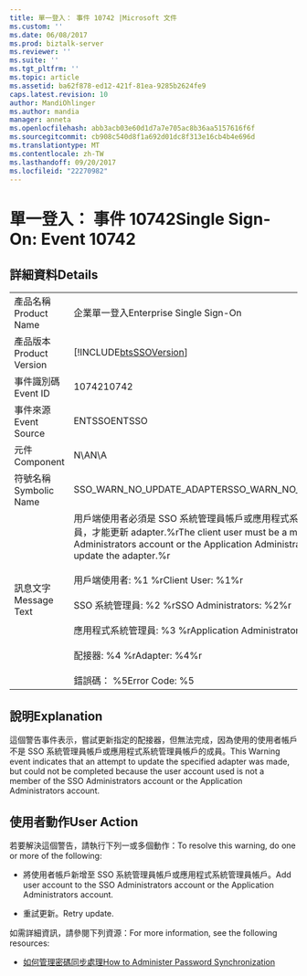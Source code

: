 ```yaml
---
title: 單一登入： 事件 10742 |Microsoft 文件
ms.custom: ''
ms.date: 06/08/2017
ms.prod: biztalk-server
ms.reviewer: ''
ms.suite: ''
ms.tgt_pltfrm: ''
ms.topic: article
ms.assetid: ba62f878-ed12-421f-81ea-9285b2624fe9
caps.latest.revision: 10
author: MandiOhlinger
ms.author: mandia
manager: anneta
ms.openlocfilehash: abb3acb03e60d1d7a7e705ac8b36aa5157616f6f
ms.sourcegitcommit: cb908c540d8f1a692d01dc8f313e16cb4b4e696d
ms.translationtype: MT
ms.contentlocale: zh-TW
ms.lasthandoff: 09/20/2017
ms.locfileid: "22270982"
---
```

# <a name="single-sign-on-event-10742"></a><span data-ttu-id="94772-102">單一登入： 事件 10742</span><span class="sxs-lookup"><span data-stu-id="94772-102">Single Sign-On: Event 10742</span></span>
## <a name="details"></a><span data-ttu-id="94772-103">詳細資料</span><span class="sxs-lookup"><span data-stu-id="94772-103">Details</span></span>  
  
|||  
|-|-|  
|<span data-ttu-id="94772-104">產品名稱</span><span class="sxs-lookup"><span data-stu-id="94772-104">Product Name</span></span>|<span data-ttu-id="94772-105">企業單一登入</span><span class="sxs-lookup"><span data-stu-id="94772-105">Enterprise Single Sign-On</span></span>|  
|<span data-ttu-id="94772-106">產品版本</span><span class="sxs-lookup"><span data-stu-id="94772-106">Product Version</span></span>|[!INCLUDE[btsSSOVersion](../includes/btsssoversion-md.md)]|  
|<span data-ttu-id="94772-107">事件識別碼</span><span class="sxs-lookup"><span data-stu-id="94772-107">Event ID</span></span>|<span data-ttu-id="94772-108">10742</span><span class="sxs-lookup"><span data-stu-id="94772-108">10742</span></span>|  
|<span data-ttu-id="94772-109">事件來源</span><span class="sxs-lookup"><span data-stu-id="94772-109">Event Source</span></span>|<span data-ttu-id="94772-110">ENTSSO</span><span class="sxs-lookup"><span data-stu-id="94772-110">ENTSSO</span></span>|  
|<span data-ttu-id="94772-111">元件</span><span class="sxs-lookup"><span data-stu-id="94772-111">Component</span></span>|<span data-ttu-id="94772-112">N\A</span><span class="sxs-lookup"><span data-stu-id="94772-112">N\A</span></span>|  
|<span data-ttu-id="94772-113">符號名稱</span><span class="sxs-lookup"><span data-stu-id="94772-113">Symbolic Name</span></span>|<span data-ttu-id="94772-114">SSO_WARN_NO_UPDATE_ADAPTER</span><span class="sxs-lookup"><span data-stu-id="94772-114">SSO_WARN_NO_UPDATE_ADAPTER</span></span>|  
|<span data-ttu-id="94772-115">訊息文字</span><span class="sxs-lookup"><span data-stu-id="94772-115">Message Text</span></span>|<span data-ttu-id="94772-116">用戶端使用者必須是 SSO 系統管理員帳戶或應用程式系統管理員帳戶的成員，才能更新 adapter.%r</span><span class="sxs-lookup"><span data-stu-id="94772-116">The client user must be a member of the SSO Administrators account or the Application Administrators account to update the adapter.%r</span></span><br /><br /> <span data-ttu-id="94772-117">用戶端使用者: %1 %r</span><span class="sxs-lookup"><span data-stu-id="94772-117">Client User: %1%r</span></span><br /><br /> <span data-ttu-id="94772-118">SSO 系統管理員: %2 %r</span><span class="sxs-lookup"><span data-stu-id="94772-118">SSO Administrators: %2%r</span></span><br /><br /> <span data-ttu-id="94772-119">應用程式系統管理員: %3 %r</span><span class="sxs-lookup"><span data-stu-id="94772-119">Application Administrators: %3%r</span></span><br /><br /> <span data-ttu-id="94772-120">配接器: %4 %r</span><span class="sxs-lookup"><span data-stu-id="94772-120">Adapter: %4%r</span></span><br /><br /> <span data-ttu-id="94772-121">錯誤碼： %5</span><span class="sxs-lookup"><span data-stu-id="94772-121">Error Code: %5</span></span>|  
  
## <a name="explanation"></a><span data-ttu-id="94772-122">說明</span><span class="sxs-lookup"><span data-stu-id="94772-122">Explanation</span></span>  
 <span data-ttu-id="94772-123">這個警告事件表示，嘗試更新指定的配接器，但無法完成，因為使用的使用者帳戶不是 SSO 系統管理員帳戶或應用程式系統管理員帳戶的成員。</span><span class="sxs-lookup"><span data-stu-id="94772-123">This Warning event indicates that an attempt to update the specified adapter was made, but could not be completed because the user account used is not a member of the SSO Administrators account or the Application Administrators account.</span></span>  
  
## <a name="user-action"></a><span data-ttu-id="94772-124">使用者動作</span><span class="sxs-lookup"><span data-stu-id="94772-124">User Action</span></span>  
 <span data-ttu-id="94772-125">若要解決這個警告，請執行下列一或多個動作：</span><span class="sxs-lookup"><span data-stu-id="94772-125">To resolve this warning, do one or more of the following:</span></span>  
  
-   <span data-ttu-id="94772-126">將使用者帳戶新增至 SSO 系統管理員帳戶或應用程式系統管理員帳戶。</span><span class="sxs-lookup"><span data-stu-id="94772-126">Add user account to the SSO Administrators account or the Application Administrators account.</span></span>  
  
-   <span data-ttu-id="94772-127">重試更新。</span><span class="sxs-lookup"><span data-stu-id="94772-127">Retry update.</span></span>  
  
 <span data-ttu-id="94772-128">如需詳細資訊，請參閱下列資源：</span><span class="sxs-lookup"><span data-stu-id="94772-128">For more information, see the following resources:</span></span>  
  
-   [<span data-ttu-id="94772-129">如何管理密碼同步處理</span><span class="sxs-lookup"><span data-stu-id="94772-129">How to Administer Password Synchronization</span></span>](../core/how-to-administer-password-synchronization.md)